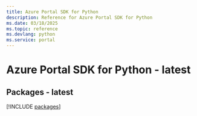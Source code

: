 ```yaml
---
title: Azure Portal SDK for Python
description: Reference for Azure Portal SDK for Python
ms.date: 03/18/2025
ms.topic: reference
ms.devlang: python
ms.service: portal
---
```

# Azure Portal SDK for Python - latest
## Packages - latest
[!INCLUDE [packages](portal-index.md)]